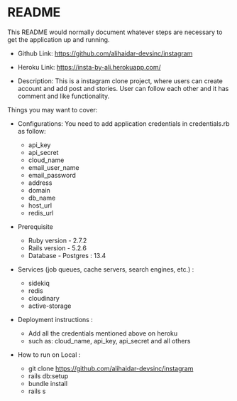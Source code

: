 # README

This README would normally document whatever steps are necessary to get the
application up and running.

* Github Link: https://github.com/alihaidar-devsinc/instagram
* Heroku Link: https://insta-by-ali.herokuapp.com/

* Description: This is a instagram clone project, where users can create account and add post and stories. User can follow each other and it has comment and like functionality.

Things you may want to cover:

* Configurations: You need to add application credentials in credentials.rb as follow:

  - api_key
  - api_secret
  - cloud_name
  - email_user_name
  - email_password
  - address
  - domain
  - db_name
  - host_url
  - redis_url

* Prerequisite

  - Ruby version - 2.7.2
  - Rails version - 5.2.6
  - Database - Postgres : 13.4

* Services (job queues, cache servers, search engines, etc.) :

  - sidekiq
  - redis
  - cloudinary
  - active-storage

* Deployment instructions :

  - Add all the credentials mentioned above on heroku
  - such as: cloud_name, api_key, api_secret and all others

* How to run on Local :

  - git clone https://github.com/alihaidar-devsinc/instagram
  - rails db:setup
  - bundle install
  - rails s
